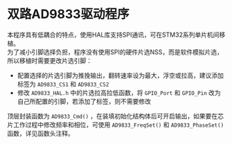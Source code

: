 # 双路AD9833驱动程序
本程序具有低耦合的特点，使用HAL库支持SPI通讯，可在STM32系列单片机间移植。<br>
为了减小引脚选择负担，程序没有使用SPI的硬件片选NSS，而是软件模拟片选，所以移植时需要更改片选引脚：
- 配置选择的片选引脚为推挽输出，翻转速率设为最大，浮空或拉高，建议添加标签为 `AD9833_CS1` 和 `AD9833_CS2`
- 修改 `AD9833_HAL.h` 中的片选拉高拉低函数，将 `GPIO_Port` 和 `GPIO_Pin` 改为自己所配置的引脚，若添加了标签，则不需要修改

顶层封装函数为 `AD9833_Cmd()` ，在装填初始化结构体后可开启输出，如果要在芯片工作过程中修改频率和相位，可使用 `AD9833_FreqSet()` 和 `AD9833_PhaseSet()` 函数，详见函数头注释。
